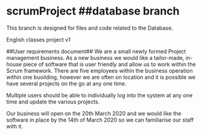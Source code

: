 # scrumProject ##database branch
This branch is designed for files and code related to the Database.

English classes project v1

##User requirements document##
We are a small newly formed Project management business. As a new business we would like a tailor-made, in-house piece of software that is user friendly and allow us to work within the Scrum framework. There are five employees within the business operation within one buoilding,  however we are often on location and it is possible we have several projects on the go at any one time.

Multiple users should be able to individually log into the system at any one time and update the various projects.

Our business will open on the 20th March 2020 and we would like the software in place by the 14th of March 2020 so we can familiarise our staff with it.

